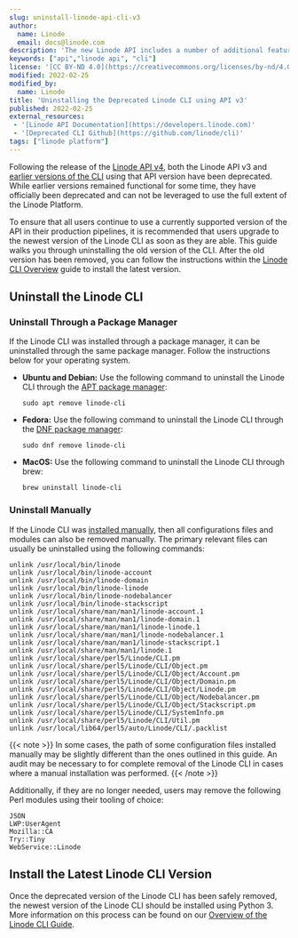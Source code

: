 ```yaml
---
slug: uninstall-linode-api-cli-v3
author:
  name: Linode
  email: docs@linode.com
description: 'The new Linode API includes a number of additional features and changes from previous API versions. This guide is intended to help existing users uninstall the previous version of the CLI in preparation of upgrading to the new version of the CLI using APIv4.'
keywords: ["api","linode api", "cli"]
license: '[CC BY-ND 4.0](https://creativecommons.org/licenses/by-nd/4.0)'
modified: 2022-02-25
modified_by:
  name: Linode
title: 'Uninstalling the Deprecated Linode CLI using API v3'
published: 2022-02-25
external_resources:
 - '[Linode API Documentation](https://developers.linode.com)'
 - '[Deprecated CLI Github](https://github.com/linode/cli)'
tags: ["linode platform"]
---
```


Following the release of the [Linode API v4](/docs/api/), both the Linode API v3 and [earlier versions of the CLI](/docs/guides/using-the-linode-cli-api-v3/) using that API version have been deprecated. While earlier versions remained functional for some time, they have officially been deprecated and can not be leveraged to use the full extent of the Linode Platform.

To ensure that all users continue to use a currently supported version of the API in their production pipelines, it is recommended that users upgrade to the newest version of the Linode CLI as soon as they are able. This guide walks you through uninstalling the old version of the CLI. After the old version has been removed, you can follow the instructions within the [Linode CLI Overview](/docs/products/tools/cli/guides/install/) guide to install the latest version.

## Uninstall the Linode CLI

### Uninstall Through a Package Manager

If the Linode CLI was installed through a package manager, it can be uninstalled through the same package manager. Follow the instructions below for your operating system.

-   **Ubuntu and Debian:** Use the following command to uninstall the Linode CLI through the [APT package manager](/docs/guides/apt-package-manager/):

        sudo apt remove linode-cli

-   **Fedora:** Use the following command to uninstall the Linode CLI through the [DNF package manager](/docs/guides/dnf-package-manager/):

        sudo dnf remove linode-cli

-   **MacOS:** Use the following command to uninstall the Linode CLI through brew:

        brew uninstall linode-cli

### Uninstall Manually

If the Linode CLI was [installed manually](/docs/guides/using-the-linode-cli-api-v3/#manual-installation-for-linux-all-distros), then all configurations files and modules can also be removed manually. The primary relevant files can usually be uninstalled using the following commands:

    unlink /usr/local/bin/linode
    unlink /usr/local/bin/linode-account
    unlink /usr/local/bin/linode-domain
    unlink /usr/local/bin/linode-linode
    unlink /usr/local/bin/linode-nodebalancer
    unlink /usr/local/bin/linode-stackscript
    unlink /usr/local/share/man/man1/linode-account.1
    unlink /usr/local/share/man/man1/linode-domain.1
    unlink /usr/local/share/man/man1/linode-linode.1
    unlink /usr/local/share/man/man1/linode-nodebalancer.1
    unlink /usr/local/share/man/man1/linode-stackscript.1
    unlink /usr/local/share/man/man1/linode.1
    unlink /usr/local/share/perl5/Linode/CLI.pm
    unlink /usr/local/share/perl5/Linode/CLI/Object.pm
    unlink /usr/local/share/perl5/Linode/CLI/Object/Account.pm
    unlink /usr/local/share/perl5/Linode/CLI/Object/Domain.pm
    unlink /usr/local/share/perl5/Linode/CLI/Object/Linode.pm
    unlink /usr/local/share/perl5/Linode/CLI/Object/Nodebalancer.pm
    unlink /usr/local/share/perl5/Linode/CLI/Object/Stackscript.pm
    unlink /usr/local/share/perl5/Linode/CLI/SystemInfo.pm
    unlink /usr/local/share/perl5/Linode/CLI/Util.pm
    unlink /usr/local/lib64/perl5/auto/Linode/CLI/.packlist

{{< note >}}
In some cases, the path of some configuration files installed manually may be slightly different than the ones outlined in this guide. An audit may be necessary to for complete removal of the Linode CLI in cases where a manual installation was performed.
{{< /note >}}

Additionally, if they are no longer needed, users may remove the following Perl modules using their tooling of choice:

    JSON
    LWP:UserAgent
    Mozilla::CA
    Try::Tiny
    WebService::Linode

## Install the Latest Linode CLI Version

Once the deprecated version of the Linode CLI has been safely removed, the newest version of the Linode CLI should be installed using Python 3.
More information on this process can be found on our [Overview of the Linode CLI Guide](/docs/products/tools/cli/get-started/).